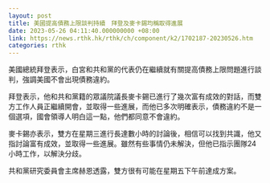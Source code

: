 ```yaml
---
layout: post
title: 美國提高債務上限談判持續　拜登及麥卡錫均稱取得進展
date: 2023-05-26 04:11:40.000000000 +08:00
link: https://news.rthk.hk/rthk/ch/component/k2/1702187-20230526.htm
categories: rthk
---
```


美國總統拜登表示，白宮和共和黨的代表仍在繼續就有關提高債務上限問題進行談判，強調美國不會出現債務違約。

拜登表示，他和共和黨籍的眾議院議長麥卡錫已進行了幾次富有成效的對話，而雙方工作人員正繼續開會，並取得一些進展，而他已多次明確表示，債務違約不是一個選項，國會領導人明白這一點，他們都同意不會違約。

麥卡錫亦表示，雙方在星期三進行長達數小時的討論後，相信可以找到共識，他又指討論富有成效，並取得一些進展。雖然有些事情仍未解決，但他已指示團隊24小時工作，以解決分歧。

共和黨研究委員會主席赫恩透露，雙方很有可能在星期五下午前達成方案。
